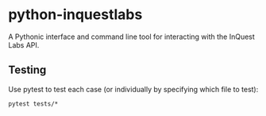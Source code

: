 # python-inquestlabs
A Pythonic interface and command line tool for interacting with the InQuest Labs API.

## Testing

Use pytest to test each case (or individually by specifying which file to test):

`pytest tests/*`